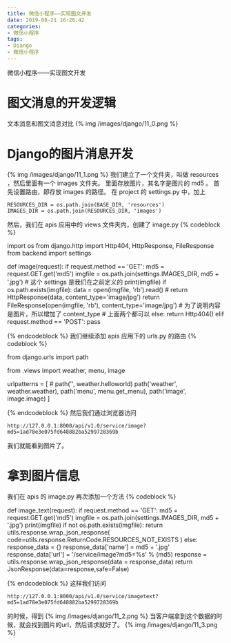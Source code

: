 ```yaml
---
title: 微信小程序——实现图文开发
date: 2019-08-21 16:26:42
categories:
- 微信小程序
tags:
- Diango
- 微信小程序
---
```

微信小程序——实现图文开发
<!-- more -->
# 图文消息的开发逻辑
文本消息和图文消息对比
{% img /images/django/11_0.png %}
# Django的图片消息开发
{% img /images/django/11_1.png %}
我们建立了一个文件夹，叫做 resources ，然后里面有一个 images 文件夹。
里面存放图片，其名字是图片的 md5 。
首先设置路由，即存放 images 的路径。
在 project 的 settings.py 中，加上

	RESOURCES_DIR = os.path.join(BASE_DIR, 'resources')
	IMAGES_DIR = os.path.join(RESOURCES_DIR, 'images')

然后，我们在 apis 应用中的 views 文件夹内，创建了 image.py
{% codeblock %}

import os
from django.http import Http404, HttpResponse, FileResponse
from backend import settings


def image(request):
    if request.method == 'GET':
        md5 = request.GET.get('md5')
        imgfile = os.path.join(settings.IMAGES_DIR, md5 + '.jpg')
		# 这个 settings 是我们在之前定义的
        print(imgfile)
        if os.path.exists(imgfile):
            data = open(imgfile, 'rb').read()
            # return HttpResponse(data, content_type='image/jpg')
            return FileResponse(open(imgfile, 'rb'), content_type='image/jpg')
			# 为了说明内容是图片，所以增加了 content_type
			# 上面两个都可以
        else:
            return Http404()
    elif request.method == 'POST':
        pass

{% endcodeblock %}
我们继续添加 apis 应用下的 urls.py 的路由
{% codeblock %}

from django.urls import path

from .views import weather, menu, image

urlpatterns = [
    # path('', weather.helloworld)
    path('weather', weather.weather),
    path('menu', menu.get_menu),
    path('image', image.image)
]

{% endcodeblock %}
然后我们通过浏览器访问

	http://127.0.0.1:8000/api/v1.0/service/image?md5=1ad78e3e075fd648882ba5299728369b

我们就能看到图片了。
# 拿到图片信息
我们在 apis 的 image.py 再次添加一个方法
{% codeblock %}

def image_text(request):
    if request.method == 'GET':
        md5 = request.GET.get('md5')
        imgfile = os.path.join(settings.IMAGES_DIR, md5 + '.jpg')
        print(imgfile)
        if not os.path.exists(imgfile):
            return utils.response.wrap_json_response(
                code=utils.response.ReturnCode.RESOURCES_NOT_EXISTS
            )
        else:
            response_data = {}
            response_data['name'] = md5 + '.jpg'
            response_data['url'] = '/service/image?md5=%s' % (md5)
            response = utils.response.wrap_json_response(data = response_data)
            return JsonResponse(data=response,safe=False)
			
{% endcodeblock %}
这样我们访问

	http://127.0.0.1:8000/api/v1.0/service/imagetext?md5=1ad78e3e075fd648882ba5299728369b
	
的时候，得到
{% img /images/django/11_2.png %}
当客户端拿到这个数据的时候，就会找到图片的url，然后请求就好了。
{% img /images/django/11_3.png %}





